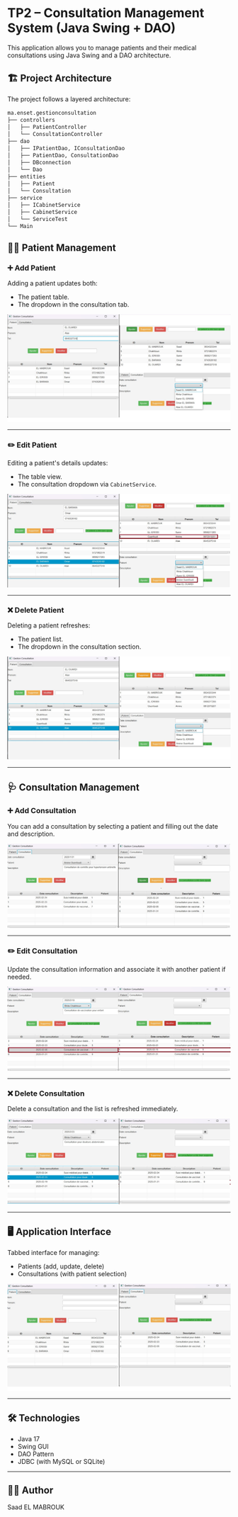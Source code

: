 
# TP2 – Consultation Management System (Java Swing + DAO)

This application allows you to manage patients and their medical consultations using Java Swing and a DAO architecture.

## 🏗️ Project Architecture

The project follows a layered architecture:

```
ma.enset.gestionconsultation
├── controllers
│   ├── PatientController
│   └── ConsultationController
├── dao
│   ├── IPatientDao, IConsultationDao
│   ├── PatientDao, ConsultationDao
│   ├── DBconnection
│   └── Dao
├── entities
│   ├── Patient
│   └── Consultation
├── service
│   ├── ICabinetService
│   ├── CabinetService
│   └── ServiceTest
└── Main
```

## 🧑‍⚕️ Patient Management

### ➕ Add Patient

Adding a patient updates both:
- The patient table.
- The dropdown in the consultation tab.

![Add Patient](images/ajoutPatient.jpg)

---

### ✏️ Edit Patient

Editing a patient's details updates:
- The table view.
- The consultation dropdown via `CabinetService`.

![Edit Patient](images/modifierPatient.jpg)

---

### ❌ Delete Patient

Deleting a patient refreshes:
- The patient list.
- The dropdown in the consultation section.

![Delete Patient](images/supprimer%20Patient.jpg)

---

## 🩺 Consultation Management

### ➕ Add Consultation

You can add a consultation by selecting a patient and filling out the date and description.

![Add Consultation](images/ajouterConsultation.jpg)

---

### ✏️ Edit Consultation

Update the consultation information and associate it with another patient if needed.

![Edit Consultation](images/modifierConsultation.jpg)

---

### ❌ Delete Consultation

Delete a consultation and the list is refreshed immediately.

![Delete Consultation](images/supprmierConsultation.jpg)

---

## 🖥️ Application Interface

Tabbed interface for managing:
- Patients (add, update, delete)
- Consultations (with patient selection)

![Main Interface](images/interface.jpg)

---

## 🛠️ Technologies

- Java 17
- Swing GUI
- DAO Pattern
- JDBC (with MySQL or SQLite)

---

## 👨‍🏫 Author

Saad EL MABROUK
